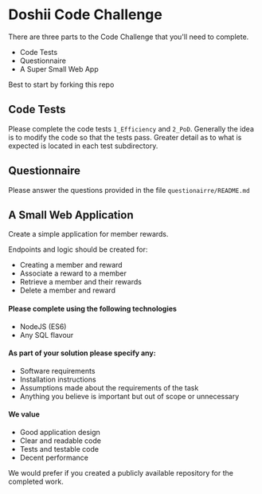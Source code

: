 # Doshii Code Challenge

There are three parts to the Code Challenge that you'll need to complete.
- Code Tests
- Questionnaire
- A Super Small Web App

Best to start by forking this repo

## Code Tests

Please complete the code tests `1_Efficiency` and `2_PoD`. Generally the idea is to modify the code so that the tests pass. Greater detail as to what is expected is located in each test subdirectory.

## Questionnaire

Please answer the questions provided in the file `questionairre/README.md`

## A Small Web Application

Create a simple application for member rewards.

Endpoints and logic should be created for:
- Creating a member and reward
- Associate a reward to a member
- Retrieve a member and their rewards
- Delete a member and reward

#### Please complete using the following technologies
- NodeJS (ES6)
- Any SQL flavour

#### As part of your solution please specify any:
 - Software requirements
 - Installation instructions
 - Assumptions made about the requirements of the task
 - Anything you believe is important but out of scope or unnecessary

#### We value
 - Good application design
 - Clear and readable code
 - Tests and testable code
 - Decent performance

We would prefer if you created a publicly available repository for the completed work.
